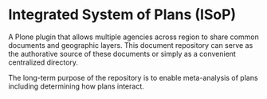Integrated System of Plans (ISoP)
=================================

A Plone plugin that allows multiple agencies across region to share common
documents and geographic layers. This document repository can serve as the
authorative source of these documents or simply as a convenient centralized
directory.

The long-term purpose of the repository is to enable meta-analysis of plans
including determining how plans interact.
